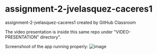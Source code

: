 # assignment-2-jvelasquez-caceres1
assignment-2-jvelasquez-caceres1 created by GitHub Classroom

The video presentation is inside this same repo under "VIDEO-PRESENTATION" directory".

Screenshoot of the app running properly:
![image](https://github.com/seneca-MAP-524-S23/assignment-2-jvelasquez-caceres1/assets/104467994/c29dd825-c284-436d-8576-31da9231adea)
